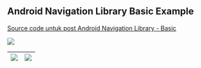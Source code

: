 ## Android Navigation Library Basic Example ##

[Source code untuk post Android Navigation Library - Basic](https://yoesuv.blogspot.com/2019/06/android-navigation-library-basic.html)

![](https://i.imgur.com/awdE7Na.png)

| ![](https://i.imgur.com/apeNTkl.png) | ![](https://i.imgur.com/4T35168.png) |
| :--: | :--: |